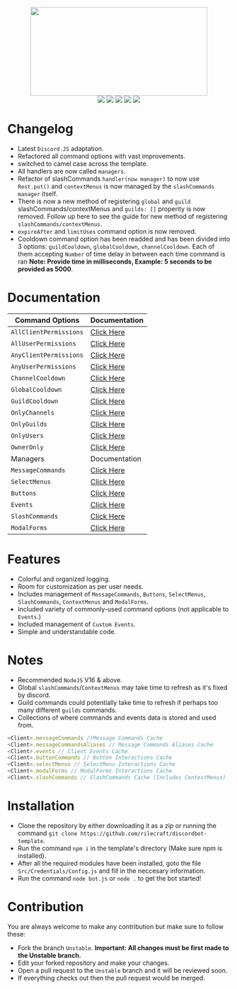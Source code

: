 <p align="center"><img src="https://media.discordapp.net/attachments/774290264764055582/1093484780525469757/A_banner_for_a_discord_bots_template_made_using_discord.js.png?width=1280&height=670" height=200 width=400><br>
<img src="https://img.shields.io/badge/version-8.0.0-05122A?style=for-the-badge">
<a href="https://discord.gg/VStdRr8nP2"><img src="https://img.shields.io/badge/discord-invite-5865f2?style=for-the-badge&logo=discord&logoColor=white"></a>
<img src="https://img.shields.io/github/issues/RileCraft/DiscordBot-Template.svg?style=for-the-badge">
<img src="https://img.shields.io/github/forks/RileCraft/DiscordBot-Template.svg?style=for-the-badge">
<img src="https://img.shields.io/github/stars/RileCraft/DiscordBot-Template.svg?style=for-the-badge">


# Changelog
* Latest `Discord.JS` adaptation.
* Refactored all command options with vast improvements.
* switched to camel case across the template.
* All handlers are now called `managers`.
* Refactor of slashCommands `handler(now manager)` to now use `Rest.put()` and `contextMenus` is now managed by the `slashCommands manager` itself.
* There is now a new method of registering `global` and `guild` slashCommands/contextMenus and `guilds: []` properity is now removed. Follow up here to see the guide for new method of registering `slashCommands/contextMenus`.
* `expireAfter` and `limitUses` command option is now removed.
* Cooldown command option has been readded and has been divided into 3 options: `guildCooldown`, `globalCooldown`, `channelCooldown`. Each of them accepting `Number` of time delay in between each time command is ran **Note: Provide time in milliseconds, Example: 5 seconds to be provided as 5000**.

# Documentation
|Command Options|Documentation|
| -------- | --------------------------------- |
|`AllClientPermissions`| [Click Here](/.github/Docs/CMDOptions/AllClientPermissions.md)|
|`AllUserPermissions`| [Click Here](/.github/Docs/CMDOptions/AllUserPermissions.md)|
|`AnyClientPermissions`| [Click Here](/.github/Docs/CMDOptions/AnyClientPermissions.md)|
|`AnyUserPermissions`| [Click Here](/.github/Docs/CMDOptions/AnyUserPermissions.md)|
|`ChannelCooldown`| [Click Here](/.github/Docs/CMDOptions/ChannelCooldown.md)|
|`GlobalCooldown`| [Click Here](/.github/Docs/CMDOptions/GlobalCooldown.md)|
|`GuildCooldown`| [Click Here](/.github/Docs/CMDOptions/GuildCooldown.md)|
|`OnlyChannels`| [Click Here](/.github/Docs/CMDOptions/OnlyChannels.md)|
|`OnlyGuilds`| [Click Here](/.github/Docs/CMDOptions/OnlyGuilds.md)|
|`OnlyUsers`| [Click Here](/.github/Docs/CMDOptions/OnlyUsers.md)|
|`OwnerOnly`| [Click Here](/.github/Docs/CMDOptions/OwnerOnly.md)|
|Managers|Documentation|
|`MessageCommands`|[Click Here](/.github/Docs/Managers/MessageCommands.md)|
|`SelectMenus`|[Click Here](/.github/Docs/Managers/SelectMenus.md)|
|`Buttons`|[Click Here](/.github/Docs/Managers/Buttons.md)|
|`Events`|[Click Here](/.github/Docs/Managers/Events.md)|
|`SlashCommands`|[Click Here](/.github/Docs/Managers/SlashCommands.md)|
|`ModalForms`|[Click Here](/.github/Docs/Managers/ModalForms.md)|

# Features
* Colorful and organized logging.
* Room for customization as per user needs.
* Includes management of `MessageCommands`, `Buttons`, `SelectMenus`, `SlashCommands`, `ContextMenus` and `ModalForms`.
* Included variety of commonly-used command options (not applicable to `Events`.)
* Included management of `Custom Events`.
* Simple and understandable code.

# Notes
* Recommended `NodeJS` V16 & above.
* Global `slashCommands`/`ContextMenus` may take time to refresh as it's fixed by discord.
* Guild commands could potentially take time to refresh if perhaps too many different `guilds` commands.
* Collections of where commands and events data is stored and used from.
```js
<Client>.messageCommands //Message Commands Cache
<Client>.messageCommandsAliases // Message Commands Aliases Cache
<Client>.events // Client Events Cache
<Client>.buttonCommands // Button Interactions Cache
<Client>.selectMenus // SelectMenu Interactions Cache
<Client>.modalForms // ModalForms Interactions Cache
<Client>.slashCommands // SlashCommands Cache (Includes ContextMenus)
```

# Installation
* Clone the repository by either downloading it as a zip or running the command `git clone https://github.com/rilecraft/discordbot-template`.
* Run the command `npm i` in the template's directory (Make sure npm is installed).
* After all the required modules have been installed, goto the file `Src/Credentials/Config.js` and fill in the neccesary information.
* Run the command `node bot.js` or `node .` to get the bot started!

# Contribution
You are always welcome to make any contribution but make sure to follow these:
* Fork the branch `Unstable`. **Important: All changes must be first made to the Unstable branch.**
* Edit your forked repository and make your changes.
* Open a pull request to the `Unstable` branch and it will be reviewed soon.
* If everything checks out then the pull request would be merged.